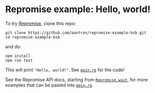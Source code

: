 # Repromise example: Hello, world!

To try [Repromise][repromise], clone this repo:

```
git clone https://github.com/aantron/repromise-example-bsb.git
cd repromise-example-bsb
```

and do:

```
npm install
npm run test
```

This will print `"Hello, world!"`. See [`main.re`][main] for the code!

See the Repromise API docs, starting from [`Repromise.wait`][wait], for more examples that can be pasted into [`main.re`][main].

[repromise]: https://github.com/aantron/repromise
[main]: https://github.com/aantron/repromise-example-bsb/blob/master/main.re
[wait]: https://aantron.github.io/repromise/docs/API#wait
